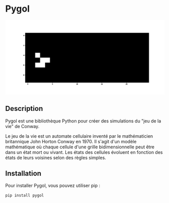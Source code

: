 # Pygol

![Animated GIF](imgs/planneur.gif)

## Description

Pygol est une bibliothèque Python pour créer des simulations du "jeu de la vie" de Conway.

Le jeu de la vie est un automate cellulaire inventé par le mathématicien britannique John Horton Conway en 1970. Il s'agit d'un modèle mathématique où chaque cellule d'une grille bidimensionnelle peut être dans un état mort ou vivant. Les états des cellules évoluent en fonction des états de leurs voisines selon des règles simples.

## Installation

Pour installer Pygol, vous pouvez utiliser pip :

```bash
pip install pygol
